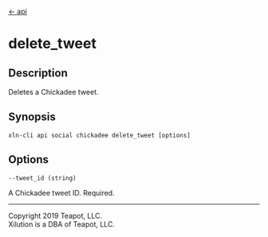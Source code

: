 [<- api](../../../api/index.md)

# delete_tweet

## Description

Deletes a Chickadee tweet.

## Synopsis

```
xln-cli api social chickadee delete_tweet [options]
```

## Options

`--tweet_id (string)`

A Chickadee tweet ID. Required.

---
Copyright 2019 Teapot, LLC.  
Xilution is a DBA of Teapot, LLC.
